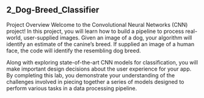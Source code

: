 ## 2_Dog-Breed_Classifier
Project Overview
Welcome to the Convolutional Neural Networks (CNN) project! In this project, you will learn how to build a pipeline to process real-world, user-supplied images. Given an image of a dog, your algorithm will identify an estimate of the canine’s breed. If supplied an image of a human face, the code will identify the resembling dog breed.

Along with exploring state-of-the-art CNN models for classification, you will make important design decisions about the user experience for your app. By completing this lab, you demonstrate your understanding of the challenges involved in piecing together a series of models designed to perform various tasks in a data processing pipeline.
